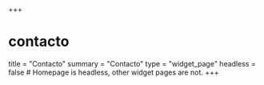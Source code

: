 +++
# contacto
title = "Contacto"
summary = "Contacto"
type = "widget_page"
headless = false  # Homepage is headless, other widget pages are not.
+++
